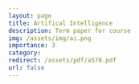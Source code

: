 ```yaml
---
layout: page
title: Artifical Intelligence
description: Term paper for course
img: /assets/img/ai.png
importance: 3
category: 
redirect: /assets/pdf/a570.pdf
url: false
---
```

